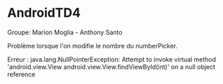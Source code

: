 # AndroidTD4

Groupe: Marion Moglia - Anthony Santo

Problème lorsque l'on modifie le nombre du numberPicker.

Erreur : java.lang.NullPointerException: Attempt to invoke virtual method 'android.view.View android.view.View.findViewById(int)' on a null object reference
